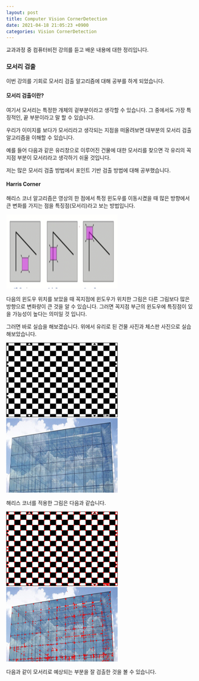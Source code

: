 ```yaml
---
layout: post
title: Computer Vision CornerDetection
date: 2021-04-18 21:05:23 +0900
categories: Vision CornerDetection
---
```


교과과정 중 컴퓨터비전 강의를 듣고 배운 내용에 대한 정리입니다.

### 모서리 검출

이번 강의를 기회로 모서리 검출 알고리즘에 대해 공부를 하게 되었습니다.

#### 모서리 검출이란?

여기서 모서리는 특정한 개체의 겉부분이라고 생각할 수 있습니다. 그 중에서도 가장 특징적인, 끝 부분이라고 말 할 수 있습니다.

우리가 이미지를 보다가 모서리라고 생각되는 지점을 떠올려보면 대부분의 모서리 검출 알고리즘을 이해할 수 있습니다.

예를 들어 다음과 같은 유리창으로 이루어진 건물에 대한 모서리를 찾으면 각 유리의 꼭지점 부분이 모서리라고 생각하기 쉬울 것입니다.

저는 많은 모서리 검출 방법에서 포인트 기반 검출 방법에 대해 공부했습니다.

#### Harris Corner

해리스 코너 알고리즘은 영상의 한 점에서 특정 윈도우를 이동시켰을 때 많은 방향에서 큰 변화를 가지는 점을 특징점(모서리)라고 보는 방법입니다.

<img src="/public/img/harris_corner.png" width="300" height="200">

다음의 윈도우 위치를 보았을 때 꼭지점에 윈도우가 위치한 그림은 다른 그림보다 많은 방향으로 변화량이 큰 것을 알 수 있습니다. 그러면 꼭지점 부근의 윈도우에 특징점이 있을 가능성이 높다는 의미일 것 입니다.

그러면 바로 실습을 해보겠습니다. 위에서 유리로 된 건물 사진과 체스판 사진으로 실습해보았습니다.

<img src="/public/img/chess.jpeg" width="300" height="200">
<img src="/public/img/glassstructure.jpeg" width="300" height="200">


해리스 코너를 적용한 그림은 다음과 같습니다.

<img src="/public/img/chess_harris.png" width="300" height="200">
<img src="/public/img/glassstructure_harris.png" width="300" height="200">

다음과 같이 모서리로 예상되는 부분을 잘 검출한 것을 볼 수 있습니다.
